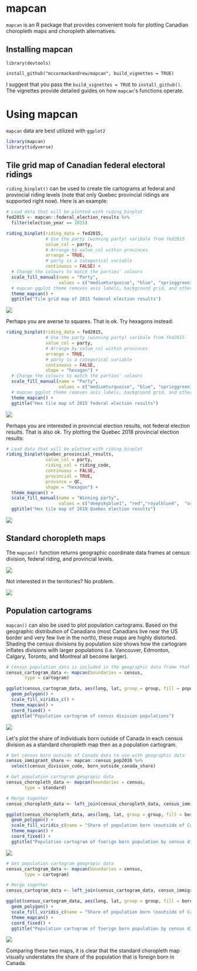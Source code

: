 <!-- README.md is generated from README.Rmd. Please edit that file -->
mapcan
======

`mapcan` is an R package that provides convenient tools for plotting Canadian choropleth maps and choropleth alternatives.

Installing mapcan
-----------------

`library(devtools)`

`install_github("mccormackandrew/mapcan", build_vignettes = TRUE)`

I suggest that you pass the `build_vignettes = TRUE` to `install_github()`. The vignettes provide detailed guides on how `mapcan`'s functions operate.

Using mapcan
============

`mapcan` data are best utilized with `ggplot2`

``` r
library(mapcan)
library(tidyverse)
```

Tile grid map of Canadian federal electoral ridings
---------------------------------------------------

`riding_binplot()` can be used to create tile cartograms at federal and provincial riding levels (note that only Quebec provincial ridings are supported right now). Here is an example:

``` r
# Load data that will be plotted with riding_binplot 
fed2015 <- mapcan::federal_election_results %>%
  filter(election_year == 2015)

riding_binplot(riding_data = fed2015,
               # Use the party (winning party) varibale from fed2015
               value_col = party, 
               # Arrange by value_col within provinces
               arrange = TRUE,
               # party is a categorical variable
               continuous = FALSE) +
  # Change the colours to match the parties' colours
  scale_fill_manual(name = "Party",
                    values = c("mediumturquoise", "blue", "springgreen3", "red", "orange")) +
  # mapcan ggplot theme removes axis labels, background grid, and other unnecessary elements when plotting maps
  theme_mapcan() +
  ggtitle("Tile grid map of 2015 federal election results")
```

![](README-unnamed-chunk-3-1.png)

Perhaps you are averse to squares. That is ok. Try hexagons instead:

``` r
riding_binplot(riding_data = fed2015,
               # Use the party (winning party) varibale from fed2015
               value_col = party, 
               # Arrange by value_col within provinces
               arrange = TRUE,
               # party is a categorical variable
               continuous = FALSE,
               shape = "hexagon") +
  # Change the colours to match the parties' colours
  scale_fill_manual(name = "Party",
                    values = c("mediumturquoise", "blue", "springgreen3", "red", "orange")) +
  # mapcan ggplot theme removes axis labels, background grid, and other unnecessary elements when plotting maps
  theme_mapcan() +
  ggtitle("Hex tile map of 2015 federal election results")
```

![](README-unnamed-chunk-4-1.png)

Perhaps you are interested in provincial election results, not federal election results. That is also ok. Try plotting the Quebec 2018 provincial election results:

``` r
# Load data that will be plotted with riding_binplot 
riding_binplot(quebec_provincial_results,
               value_col = party,
               riding_col = riding_code, 
               continuous = FALSE, 
               provincial = TRUE,
               province = QC,
               shape = "hexagon") +
  theme_mapcan() +
  scale_fill_manual(name = "Winning party", 
                    values = c("deepskyblue1", "red","royalblue4",  "orange")) +
  ggtitle("Hex tile map of 2018 Quebec election results")
```

![](README-unnamed-chunk-5-1.png)

Standard choropleth maps
------------------------

The `mapcan()` function returns geographic coordinate data frames at census division, federal riding, and provincial levels.

![](README-unnamed-chunk-7-1.png)

Not interested in the territories? No problem.

![](README-unnamed-chunk-8-1.png)

Population cartograms
---------------------

`mapcan()` can also be used to plot population cartograms. Based on the geographic distribution of Canadians (most Canadians live near the US border and very few live in the north), these maps are highly distorted. Shading the census divisions by population size shows how the cartogram inflates divisions with larger populations (i.e. Vancouver, Edmonton, Calgary, Toronto, and Montreal all become larger).

``` r
# Census population data is included in the geographic data frame that mapcan() returns
census_cartogram_data <- mapcan(boundaries = census,
       type = cartogram)

ggplot(census_cartogram_data, aes(long, lat, group = group, fill = population_2016)) +
  geom_polygon() +
  scale_fill_viridis_c() +
  theme_mapcan() +
  coord_fixed() +
  ggtitle("Population cartogram of census division populations")
```

![](README-unnamed-chunk-9-1.png)

Let's plot the share of individuals born outside of Canada in each census division as a standard choropleth map then as a population cartogram.

``` r
# Get census born outside of Canada data to use with geographic data
census_immigrant_share <- mapcan::census_pop2016 %>%
  select(census_division_code, born_outside_canada_share)

# Get population cartogram geograpic data
census_choropleth_data <- mapcan(boundaries = census,
       type = standard)

# Merge together 
census_choropleth_data <- left_join(census_choropleth_data, census_immigrant_share)

ggplot(census_choropleth_data, aes(long, lat, group = group, fill = born_outside_canada_share)) +
  geom_polygon() +
  scale_fill_viridis_c(name = "Share of population born \noutside of Canada") +
  theme_mapcan() +
  coord_fixed() +
  ggtitle("Population cartogram of foerign born population by census division")
```

![](README-unnamed-chunk-10-1.png)

``` r
# Get population cartogram geograpic data
census_cartogram_data <- mapcan(boundaries = census,
       type = cartogram)

# Merge together 
census_cartogram_data <- left_join(census_cartogram_data, census_immigrant_share)

ggplot(census_cartogram_data, aes(long, lat, group = group, fill = born_outside_canada_share)) +
  geom_polygon() +
  scale_fill_viridis_c(name = "Share of population born \noutside of Canada") +
  theme_mapcan() +
  coord_fixed() +
  ggtitle("Population cartogram of foerign born population by census division")
```

![](README-unnamed-chunk-11-1.png)

Comparing these two maps, it is clear that the standard choropleth map visually understates the share of the population that is foreign born in Canada.
